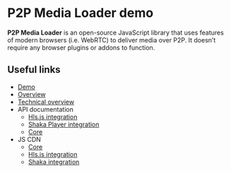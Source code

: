 # P2P Media Loader demo

**P2P Media Loader** is an open-source JavaScript library that uses features of modern browsers (i.e. WebRTC) to deliver media over P2P. It doesn’t require any browser plugins or addons to function.

## Useful links

- [Demo](http://novage.com.ua/p2p-media-loader/demo.html)
- [Overview](http://novage.com.ua/p2p-media-loader/overview.html)
- [Technical overview](http://novage.com.ua/p2p-media-loader/technical-overview.html)
- API documentation
  - [Hls.js integration](https://github.com/Novage/p2p-media-loader/tree/master/p2p-media-loader-hlsjs#p2p-media-loader---hlsjs-integration)
  - [Shaka Player integration](https://github.com/Novage/p2p-media-loader/tree/master/p2p-media-loader-shaka#p2p-media-loader---shaka-player-integration)
  - [Core](https://github.com/Novage/p2p-media-loader/tree/master/p2p-media-loader-core#p2p-media-loader-core)
- JS CDN
  - [Core](https://cdn.jsdelivr.net/npm/p2p-media-loader-core@latest/build/)
  - [Hls.js integration](https://cdn.jsdelivr.net/npm/p2p-media-loader-hlsjs@latest/build/)
  - [Shaka integration](https://cdn.jsdelivr.net/npm/p2p-media-loader-shaka@latest/build/)

